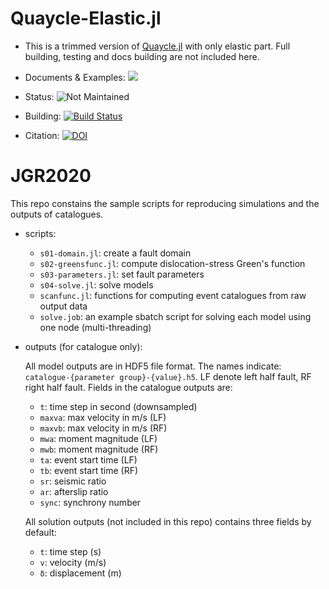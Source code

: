 # Quaycle-Elastic.jl

- This is a trimmed version of [Quaycle.jl](https://github.com/shipengcheng1230/Quaycle.jl) with only elastic part. Full building, testing and docs building are not included here.

- Documents & Examples: [![](https://img.shields.io/badge/docs-dev-blue.svg)](https://shipengcheng1230.github.io/Quaycle.jl/dev)

- Status: ![Not Maintained](https://img.shields.io/badge/Repo%20Status-Achieved-yellow)

- Building: [![Build Status](https://travis-ci.com/shipengcheng1230/Quaycle-Elastic.jl.svg?branch=master)](https://travis-ci.com/shipengcheng1230/Quaycle-Elastic.jl)

- Citation: [![DOI](https://zenodo.org/badge/DOI/10.5281/zenodo.3836243.svg)](https://doi.org/10.5281/zenodo.3836243)



# JGR2020

This repo constains the sample scripts for reproducing simulations and the outputs of catalogues.

- scripts:
    - `s01-domain.jl`: create a fault domain
    - `s02-greensfunc.jl`: compute dislocation-stress Green's function
    - `s03-parameters.jl`: set fault parameters
    - `s04-solve.jl`: solve models
    - `scanfunc.jl`: functions for computing event catalogues from raw output data
    - `solve.job`: an example sbatch script for solving each model using one node (multi-threading)


- outputs (for catalogue only):

    All model outputs are in HDF5 file format. The names indicate: `catalogue-{parameter group}-{value}.h5`. LF denote left half fault, RF right half fault. Fields in the catalogue outputs are:

    - `t`: time step in second (downsampled)
    - `maxva`: max velocity in m/s (LF)
    - `maxvb`: max velocity in m/s (RF)
    - `mwa`: moment magnitude (LF)
    - `mwb`: moment magnitude (RF)
    - `ta`: event start time (LF)
    - `tb`: event start time (RF)
    - `sr`: seismic ratio
    - `ar`: afterslip ratio
    - `sync`: synchrony number


    All solution outputs (not included in this repo) contains three fields by default:

    - `t`: time step (s)
    - `v`: velocity (m/s)
    - `δ`: displacement (m)